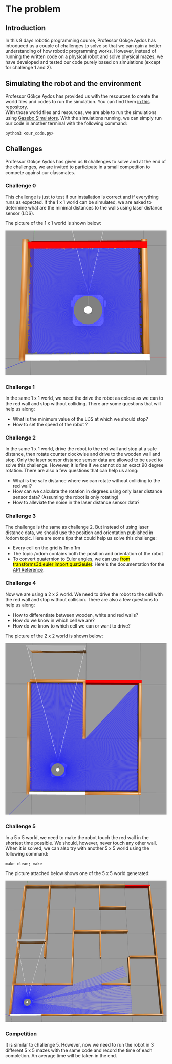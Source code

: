 # The problem

## Introduction 
In this 8 days robotic programming course, Professor Gökçe Aydos has introduced us a couple of challenges to solve so that we can gain a better understanding of how robotic programming works. However, instead of running the written code on a physical robot and solve physical mazes, we have developed and tested our code purely based on simulations (except for challenge 1 and 2).

## Simulating the robot and the environment
Professor Gökçe Aydos has provided us with the resources to create the world files and codes to run the simulation. You can find them [in this repository](https://mygit.th-deg.de/gaydos/tb3-maze-challenges).  
With those world files and resources, we are able to run the simulations using [Gazebo Simulators](https://gazebosim.org/home). With the simulations running, we can simply run our code in another terminal with the following command:

    python3 <our_code.py>

## Challenges 
Professor Gökçe Aydos has given us 6 challenges to solve and at the end of the challenges, we are invited to participate in a small competition to compete against our classmates. 

### Challenge 0 
This challenge is just to test if our installation is correct and if everything runs as expected. If the 1 x 1 world can be simulated, we are asked to determine what are the minimal distances to the walls using laser distance sensor (LDS).

The picture of the 1 x 1 world is shown below:  

![1x1 world](/Screenshots/world_1_1.png)  

### Challenge 1 
In the same 1 x 1 world, we need the drive the robot as colose as we can to the red wall and stop without colliding. There are some questions that will help us along: 
- What is the minimum value of the LDS at which we should stop? 
- How to set the speed of the robot ?

### Challenge 2 
In the same 1 x 1 world, drive the robot to the red wall and stop at a safe distance, then rotate counter clockwise and drive to the wooden wall and stop. Only the laser sensor distance sensor data are allowed to be used to solve this challenge. However, it is fine if we cannot do an exact 90 degree rotation. There are also a few questions that can help us along: 
- What is the safe distance where we can rotate without colliding to the red wall?
- How can we calculate the rotation in degrees using only laser distance sensor data? (Assuming the robot is only rotating)
- How to alleviate the noise in the laser distance sensor data?

### Challenge 3 
The challenge is the same as challenge 2. But instead of using laser distance data, we should use the position and orientation published in /odom topic. Here are some tips that could help us solve this challenge: 
- Every cell on the grid is 1m x 1m 
- The topic /odom contains both the position and orientation of the robot 
- To convert quaternion to Euler angles, we can use <mark>from transforms3d.euler import quat2euler</mark>. Here's the documentation for the [API Reference](https://matthew-brett.github.io/transforms3d/reference/transforms3d.euler.html#quat2euler).

### Challenge 4 
Now we are using a 2 x 2 world. We need to drive the robot to the cell with the red wall and stop without collision. There are also a few questions to help us along: 
- How to differentiate between wooden, white and red walls?
- How do we know in which cell we are? 
- How do we know to which cell we can or want to drive?

The picture of the 2 x 2 world is shown below: 

![Picture of the simulated 2 x 2 world](/Screenshots/world_2_2.png)  

### Challenge 5 
In a 5 x 5 world, we need to make the robot touch the red wall in the shortest time possible. We should, however, never touch any other wall. When it is solved, we can also try with another 5 x 5 world using the following command: 

    make clean; make 

The picture attached below shows one of the 5 x 5 world generated:  

![Picture of the simulated 5 x 5 world](/Screenshots/world_5_5.png)  

### Competition 
It is similar to challenge 5. However, now we need to run the robot in 3 different 5 x 5 mazes with the same code and record the time of each completion. An average time will be taken in the end. 